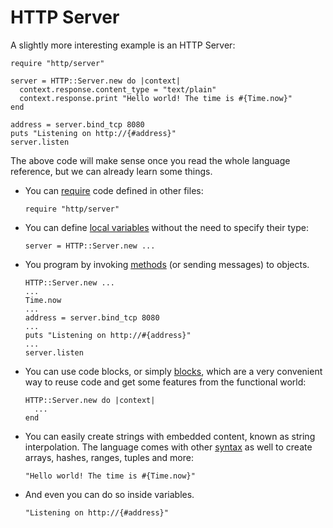 # HTTP Server

A slightly more interesting example is an HTTP Server:

```crystal
require "http/server"

server = HTTP::Server.new do |context|
  context.response.content_type = "text/plain"
  context.response.print "Hello world! The time is #{Time.now}"
end

address = server.bind_tcp 8080
puts "Listening on http://{#address}"
server.listen
```

The above code will make sense once you read the whole language reference, but we can already learn some things.

* You can [require](../syntax_and_semantics/requiring_files.html) code defined in other files:

    ```crystal
    require "http/server"
    ```
* You can define [local variables](../syntax_and_semantics/local_variables.html) without the need to specify their type:

    ```crystal
    server = HTTP::Server.new ...
    ```

* You program by invoking [methods](../syntax_and_semantics/classes_and_methods.html) (or sending messages) to objects.

    ```crystal
    HTTP::Server.new ...
    ...
    Time.now
    ...
    address = server.bind_tcp 8080
    ...
    puts "Listening on http://#{address}"
    ...
    server.listen
    ```

* You can use code blocks, or simply [blocks](../syntax_and_semantics/blocks_and_procs.html), which are a very convenient way to reuse code and get some features from the functional world:

    ```crystal
    HTTP::Server.new do |context|
      ...
    end
    ```

* You can easily create strings with embedded content, known as string interpolation. The language comes with other [syntax](../syntax_and_semantics/literals.html) as well to create arrays, hashes, ranges, tuples and more:

    ```crystal
    "Hello world! The time is #{Time.now}"
    ``` 
 * And even you can do so inside variables. 
    ```crystal
    "Listening on http://{#address}"
    ```

